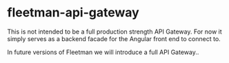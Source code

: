 # fleetman-api-gateway

This is not intended to be a full production strength API Gateway. For now it simply serves as a backend facade for the Angular front end to connect to.

In future versions of Fleetman we will introduce a full API Gateway..



